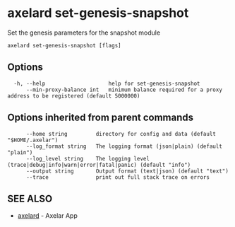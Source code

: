 # axelard set-genesis-snapshot

Set the genesis parameters for the snapshot module

```
axelard set-genesis-snapshot [flags]
```

## Options

```
  -h, --help                    help for set-genesis-snapshot
      --min-proxy-balance int   minimum balance required for a proxy address to be registered (default 5000000)
```

## Options inherited from parent commands

```
      --home string         directory for config and data (default "$HOME/.axelar")
      --log_format string   The logging format (json|plain) (default "plain")
      --log_level string    The logging level (trace|debug|info|warn|error|fatal|panic) (default "info")
      --output string       Output format (text|json) (default "text")
      --trace               print out full stack trace on errors
```

## SEE ALSO

- [axelard](/cli-docs/v0_27_0/axelard) - Axelar App

